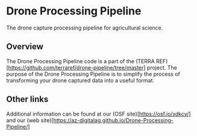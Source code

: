 # Drone Processing Pipeline

The drone capture processing pipeline for agricultural science.

## Overview

The Drone Processing Pipeline code is a part of the (TERRA REF)[https://github.com/terraref/drone-pipeline/tree/master] project. 
The purpose of the Drone Processing Pipeline is to simplify the process of transforming your drone captured data into a useful format.

## Other links

Additional information can be found at our (OSF site)[https://osf.io/xdkcy/] and our (web site)[https://az-digitalag.github.io/Drone-Processing-Pipeline/]
